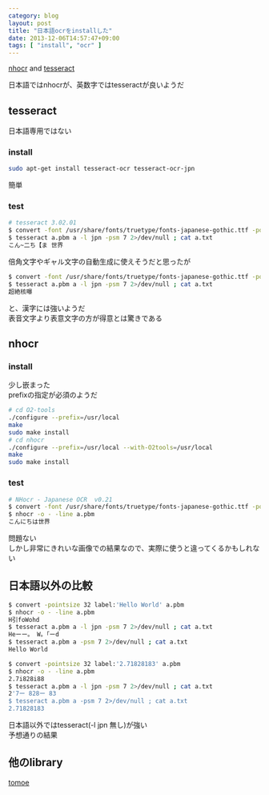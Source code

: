 ```yaml
---
category: blog
layout: post
title: "日本語ocrをinstallした"
date: 2013-12-06T14:57:47+09:00
tags: [ "install", "ocr" ]
---
```


[nhocr](http://code.google.com/p/nhocr/) and [tesseract](http://code.google.com/p/tesseract-ocr/)

日本語ではnhocrが、英数字ではtesseractが良いようだ


<!-- more -->

## tesseract
日本語専用ではない

### install
``` sh
sudo apt-get install tesseract-ocr tesseract-ocr-jpn
```
簡単

### test
``` sh
# tesseract 3.02.01
$ convert -font /usr/share/fonts/truetype/fonts-japanese-gothic.ttf -pointsize 32 label:'こんにちは 世界' a.pbm
$ tesseract a.pbm a -l jpn -psm 7 2>/dev/null ; cat a.txt
こん~二ち【ま 世界
```
倍角文字やギャル文字の自動生成に使えそうだと思ったが

``` sh
$ convert -font /usr/share/fonts/truetype/fonts-japanese-gothic.ttf -pointsize 32 label:'超絶核爆' -geometry 200%x100% a.pbm
$ tesseract a.pbm a -l jpn -psm 7 2>/dev/null ; cat a.txt
超絶核曝
```
と、漢字には強いようだ  
表音文字より表意文字の方が得意とは驚きである


## nhocr

### install
少し嵌まった  
prefixの指定が必須のようだ

``` sh
# cd O2-tools
./configure --prefix=/usr/local
make
sudo make install
# cd nhocr
./configure --prefix=/usr/local --with-O2tools=/usr/local
make
sudo make install
```

### test
``` sh
# NHocr - Japanese OCR  v0.21
$ convert -font /usr/share/fonts/truetype/fonts-japanese-gothic.ttf -pointsize 32 label:'こんにちは 世界' a.pbm
$ nhocr -o - -line a.pbm
こんにちは世界
```
問題ない  
しかし非常にきれいな画像での結果なので、実際に使うと違ってくるかもしれない


## 日本語以外の比較
``` sh
$ convert -pointsize 32 label:'Hello World' a.pbm
$ nhocr -o - -line a.pbm
H引foWohd
$ tesseract a.pbm a -l jpn -psm 7 2>/dev/null ; cat a.txt
Heーー。 W。「ーd
$ tesseract a.pbm a -psm 7 2>/dev/null ; cat a.txt
Hello World

$ convert -pointsize 32 label:'2.71828183' a.pbm
$ nhocr -o - -line a.pbm
2.7i828i88
$ tesseract a.pbm a -l jpn -psm 7 2>/dev/null ; cat a.txt
2'7ー 828ー 83
$ tesseract a.pbm a -psm 7 2>/dev/null ; cat a.txt
2.71828183
```
日本語以外ではtesseract(-l jpn 無し)が強い  
予想通りの結果


## 他のlibrary
[tomoe](http://tomoe.sourceforge.jp/cgi-bin/ja/blog/index.rb)
